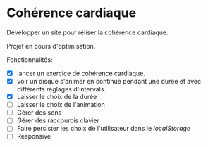 # Cohérence cardiaque

Développer un site pour réliser la cohérence cardiaque.

Projet en cours d'optimisation.

Fonctionnalités:

- [x] lancer un exercice de cohérence cardiaque. 
- [x] voir un disque s'animer en continue pendant une durée et avec différents réglages d'intervals.
- [x] Laisser le choix de la durée
- [ ] Laisser le choix de l'animation
- [ ] Gérer des sons
- [ ] Gérer des raccourcis clavier
- [ ] Faire persister les choix de l'utilisateur dans le _localStorage_
- [ ] Responsive